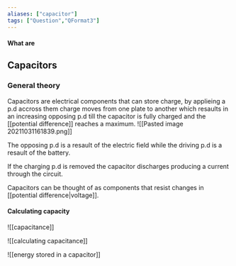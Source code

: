 ```yaml
---
aliases: ["capacitor"]
tags: ["Question","QFormat3"]
---
```


#### What are
## Capacitors
### General theory
Capacitors are electrical components that can store charge, by applieing a p.d accross them charge moves from one plate to another which resaults in an increasing opposing p.d till the capacitor is fully charged and the [[potential difference]] reaches a maximum.
![[Pasted image 20211031161839.png]]

The opposing p.d is a resault of the electric field while the driving p.d is a resault of the battery.

If the charging p.d is removed the capacitor discharges producing a current through the circuit.

Capacitors can be thought of as components that resist changes in [[potential difference|voltage]].

#### Calculating capacity
![[capacitance]]

![[calculating capacitance]]

![[energy stored in a capacitor]]